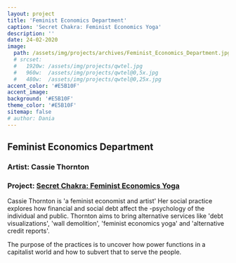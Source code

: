 ```yaml
---
layout: project
title: 'Feminist Economics Department'
caption: 'Secret Chakra: Feminist Economics Yoga'
description: ''
date: 24-02-2020
image: 
  path: /assets/img/projects/archives/Feminist_Economics_Department.jpg
  # srcset: 
  #   1920w: /assets/img/projects/qwtel.jpg
  #   960w:  /assets/img/projects/qwtel@0,5x.jpg
  #   480w:  /assets/img/projects/qwtel@0,25x.jpg
accent_color: '#E5B10F'
accent_image:
background: '#E5B10F'
theme_color: '#E5B10F'
sitemap: false
# author: Dania
---
```

## Feminist Economics Department

### Artist: Cassie Thornton

### Project: [Secret Chakra: Feminist Economics Yoga](http://feministeconomicsdepartment.com/secret-chakra-feminist-economics-yoga)

Cassie Thornton is 'a feminist economist and artist' Her social practice explores how financial and social debt affect the -psychology of the individual and public. Thornton aims to bring alternative services like 'debt visualizations', 'wall demolition', 'feminist economics yoga' and 'alternative credit reports'.

The purpose of the practices is to uncover how power functions in a capitalist world and how to subvert that to serve the people.
